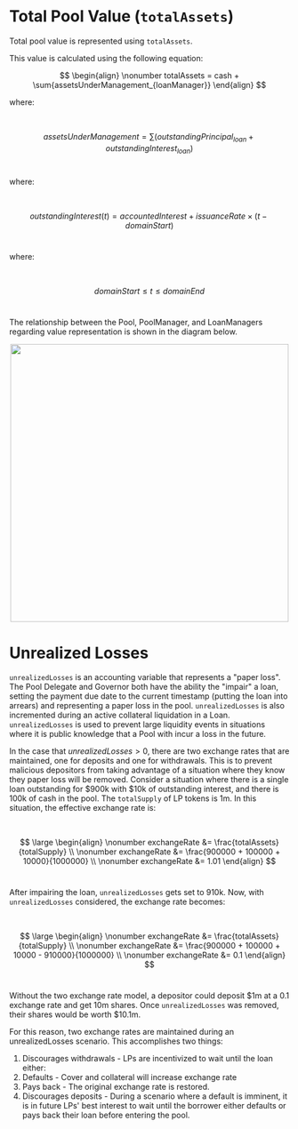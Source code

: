 # Total Pool Value (`totalAssets`)

Total pool value is represented using `totalAssets`.

This value is calculated using the following equation:

$$
\begin{align}
\nonumber totalAssets = cash + \sum{assetsUnderManagement_{loanManager}}
\end{align}
$$

where:

<br/>

$$ assetsUnderManagement = \sum({outstandingPrincipal_{loan}} + {outstandingInterest_{loan}}) $$
<br/>

where:

<br/>

$$ outstandingInterest(t) = accountedInterest + issuanceRate \times (t - domainStart) $$
<br/>

where:

<br/>

$$ domainStart \le t \le domainEnd $$
<br/>

The relationship between the Pool, PoolManager, and LoanManagers regarding value representation is shown in the diagram below.

<p align="center">
  <img src="https://user-images.githubusercontent.com/44272939/196053069-88046d8c-7489-4a02-9a83-27406eac1b93.svg" height="500" />
</p>

# Unrealized Losses

`unrealizedLosses` is an accounting variable that represents a "paper loss". The Pool Delegate and Governor both have the ability the "impair" a loan, setting the payment due date to the current timestamp (putting the loan into arrears) and representing a paper loss in the pool. `unrealizedLosses` is also incremented during an active collateral liquidation in a Loan. `unrealizedLosses` is used to prevent large liquidity events in situations where it is public knowledge that a Pool with incur a loss in the future.

In the case that $unrealizedLosses \gt 0$, there are two exchange rates that are maintained, one for deposits and one for withdrawals. This is to prevent malicious depositors from taking advantage of a situation where they know they paper loss will be removed. Consider a situation where there is a single loan outstanding for $900k with $10k of outstanding interest, and there is 100k of cash in the pool. The `totalSupply` of LP tokens is 1m. In this situation, the effective exchange rate is:

<br/>

$$
\large
\begin{align}
\nonumber exchangeRate &= \frac{totalAssets}{totalSupply} \\
\nonumber exchangeRate &= \frac{900000 + 100000 + 10000}{1000000} \\
\nonumber exchangeRate &= 1.01
\end{align}
$$
<br/>

After impairing the loan, `unrealizedLosses` gets set to 910k. Now, with `unrealizedLosses` considered, the exchange rate becomes:

<br/>

$$
\large
\begin{align}
\nonumber exchangeRate &= \frac{totalAssets}{totalSupply} \\
\nonumber exchangeRate &= \frac{900000 + 100000 + 10000 - 910000}{1000000} \\
\nonumber exchangeRate &= 0.1
\end{align}
$$
<br/>

Without the two exchange rate model, a depositor could deposit $1m at a 0.1 exchange rate and get 10m shares. Once `unrealizedLosses` was removed, their shares would be worth $10.1m.

For this reason, two exchange rates are maintained during an unrealizedLosses scenario. This accomplishes two things:
1. Discourages withdrawals - LPs are incentivized to wait until the loan either:
  1. Defaults - Cover and collateral will increase exchange rate
  2. Pays back - The original exchange rate is restored.
2. Discourages deposits - During a scenario where a default is imminent, it is in future LPs' best interest to wait until the borrower either defaults or pays back their loan before entering the pool.
